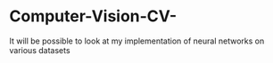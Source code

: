 # Computer-Vision-CV-
It will be possible to look at my implementation of neural networks on various datasets
